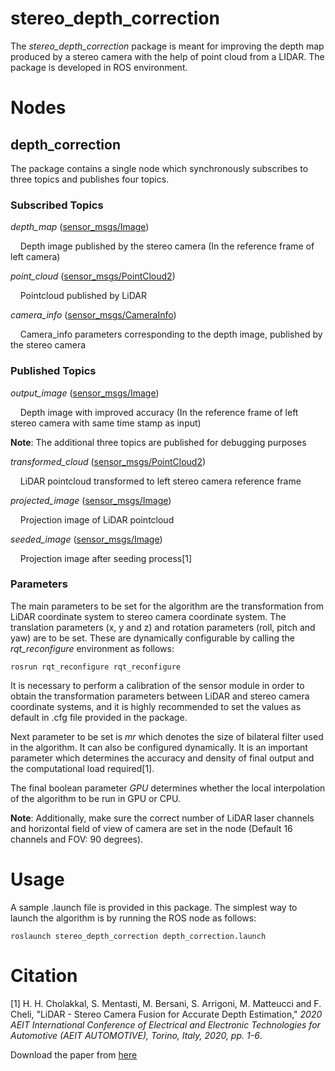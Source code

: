 # stereo_depth_correction

The *stereo_depth_correction* package is meant for improving the depth map produced by a stereo camera with the help of point cloud from a LIDAR. The package is developed in ROS environment.

# Nodes #
## depth_correction ##
The package contains a single node which synchronously subscribes to three topics and publishes four topics.
### Subscribed Topics ###
*depth_map* ([sensor_msgs/Image](http://docs.ros.org/api/sensor_msgs/html/msg/Image.html))

&nbsp;&nbsp;&nbsp;&nbsp;Depth image published by the stereo camera (In the reference frame of left camera)

*point_cloud* ([sensor_msgs/PointCloud2](http://docs.ros.org/api/sensor_msgs/html/msg/PointCloud2.html))

&nbsp;&nbsp;&nbsp;&nbsp;Pointcloud published by LiDAR

*camera_info* ([sensor_msgs/CameraInfo](http://docs.ros.org/api/sensor_msgs/html/msg/CameraInfo.html))

&nbsp;&nbsp;&nbsp;&nbsp;Camera_info parameters corresponding to the depth image, published by the stereo camera

### Published Topics ###
*output_image* ([sensor_msgs/Image](http://docs.ros.org/api/sensor_msgs/html/msg/Image.html))

&nbsp;&nbsp;&nbsp;&nbsp;Depth image with improved accuracy (In the reference frame of left stereo camera with same time stamp as input)

**Note**: The additional three topics are published for debugging purposes

*transformed_cloud* ([sensor_msgs/PointCloud2](http://docs.ros.org/api/sensor_msgs/html/msg/PointCloud2.html))

&nbsp;&nbsp;&nbsp;&nbsp;LiDAR pointcloud transformed to left stereo camera reference frame

*projected_image* ([sensor_msgs/Image](http://docs.ros.org/api/sensor_msgs/html/msg/Image.html))

&nbsp;&nbsp;&nbsp;&nbsp;Projection image of LiDAR pointcloud

*seeded_image* ([sensor_msgs/Image](http://docs.ros.org/api/sensor_msgs/html/msg/Image.html))

&nbsp;&nbsp;&nbsp;&nbsp;Projection image after seeding process\[1\]

### Parameters ###
The main parameters to be set for the algorithm are the transformation from LiDAR coordinate system to stereo camera coordinate system. The translation parameters (x, y and z) and rotation parameters (roll, pitch and yaw) are to be set. These are dynamically configurable by calling the *rqt_reconfigure* environment as follows:

```rosrun rqt_reconfigure rqt_reconfigure```

It is necessary to perform a calibration of the sensor module in order to obtain the transformation parameters between LiDAR and stereo camera coordinate systems, and it is highly recommended to set the values as default in .cfg file provided in the package.

Next parameter to be set is *mr* which denotes the size of bilateral filter used in the algorithm. It can also be configured dynamically. It is an important parameter which determines the accuracy and density of final output and the computational load required\[1\].

The final boolean parameter *GPU* determines whether the local interpolation of the algorithm to be run in GPU or CPU.

**Note**: Additionally, make sure the correct number of LiDAR laser channels and horizontal field of view of camera are set in the node (Default 16 channels and FOV: 90 degrees).

# Usage #
A sample .launch file is provided in this package. The simplest way to launch the algorithm is by running the ROS node as follows:

```roslaunch stereo_depth_correction depth_correction.launch```


# Citation #
\[1\] H. H. Cholakkal, S. Mentasti, M. Bersani, S. Arrigoni, M. Matteucci and F. Cheli, "LiDAR - Stereo Camera Fusion for Accurate Depth Estimation," *2020 AEIT International Conference of Electrical and Electronic Technologies for Automotive (AEIT AUTOMOTIVE), Torino, Italy, 2020, pp. 1-6*.

Download the paper from [here](https://ieeexplore.ieee.org/abstract/document/9307398)
